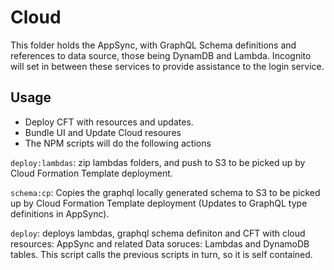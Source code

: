 # Cloud

This folder holds the AppSync, with GraphQL Schema definitions and references to data source, those being DynamDB and Lambda. Incognito will set in between these services to provide assistance to the login service.

## Usage

- Deploy CFT with resources and updates.
- Bundle UI and Update Cloud resoures
- The NPM scripts will do the following actions

`deploy:lambdas`: zip lambdas folders, and push to S3 to be picked up by Cloud Formation Template deployment.

`schema:cp`: Copies the graphql locally generated schema to S3 to be picked up by Cloud Formation Template deployment (Updates to GraphQL type definitions in AppSync).

`deploy`: deploys lambdas, graphql schema definiton and CFT with cloud resources: AppSync and related Data soruces: Lambdas and DynamoDB tables. This script calls the previous scripts in turn, so it is self contained.
    
    
